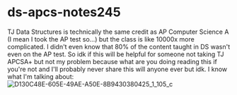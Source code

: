# ds-apcs-notes245
TJ Data Structures is technically the same credit as AP Computer Science A (I mean I took the AP test so...) but the class is like 10000x more complicated. I didn't even know that 80% of the content taught in DS wasn't even on the AP test. So idk if this will be helpful for someone not taking TJ APCSA+ but not my problem because what are you doing reading this if you're not and I'll probably never share this will anyone ever but idk.
I know what I'm talking about: ![D130C48E-605E-49AE-A50E-8B9430380425_1_105_c](https://github.com/user-attachments/assets/198b86f1-5212-4d7f-942e-687246bcabe3)
